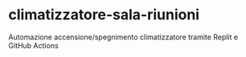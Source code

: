 # climatizzatore-sala-riunioni
Automazione accensione/spegnimento climatizzatore tramite Replit e GitHub Actions
